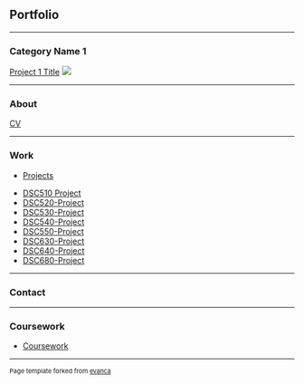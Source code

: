 ## Portfolio

---

### Category Name 1 

[Project 1 Title](/sample_page)
<img src="images/dummy_thumbnail.jpg?raw=true"/>

---

### About 

[CV](/cv)

---

### Work

- [Projects](/projects)
+ [DSC510 Project](https://github.com/chhathaway71/DSC-510)
+ [DSC520-Project](https://github.com/chhathaway71/DSC-520)
+ [DSC530-Project](https://github.com/chhathaway71/DSC-530)
+ [DSC540-Project](https://github.com/chhathaway71/DSC-540)
+ [DSC550-Project](https://github.com/chhathaway71/DSC-550)
+ [DSC630-Project](https://github.com/chhathaway71/DSC-530)
+ [DSC640-Project](https://github.com/chhathaway71/DSC-640)
+ [DSC680-Project](https://github.com/chhathaway71/DSC-680)

---

### Contact


---

### Coursework

- [Coursework](/coursework)



---
<p style="font-size:11px">Page template forked from <a href="https://github.com/evanca/quick-portfolio">evanca</a></p>
<!-- Remove above link if you don't want to attibute -->
